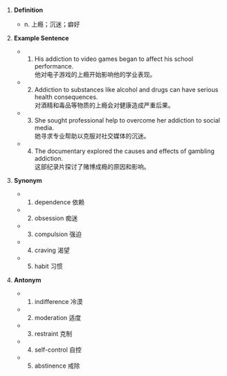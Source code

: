 1. **Definition**  
	- n. 上瘾；沉迷；癖好  

2. **Example Sentence**  
	- 1. His addiction to video games began to affect his school performance.  
		他对电子游戏的上瘾开始影响他的学业表现。  
	- 2. Addiction to substances like alcohol and drugs can have serious health consequences.  
		对酒精和毒品等物质的上瘾会对健康造成严重后果。  
	- 3. She sought professional help to overcome her addiction to social media.  
		她寻求专业帮助以克服对社交媒体的沉迷。  
	- 4. The documentary explored the causes and effects of gambling addiction.  
		这部纪录片探讨了赌博成瘾的原因和影响。  

3. **Synonym**  
	- 1. dependence 依赖  
	- 2. obsession 痴迷  
	- 3. compulsion 强迫  
	- 4. craving 渴望  
	- 5. habit 习惯  

4. **Antonym**  
	- 1. indifference 冷漠  
	- 2. moderation 适度  
	- 3. restraint 克制  
	- 4. self-control 自控  
	- 5. abstinence 戒除